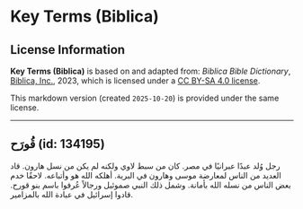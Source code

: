 # Key Terms (Biblica)

## License Information

**Key Terms (Biblica)** is based on and adapted from: _Biblica Bible Dictionary_, [Biblica, Inc.](https://www.biblica.com/), 2023, which is licensed under a [CC BY-SA 4.0 license](https://creativecommons.org/licenses/by-sa/4.0/legalcode.en).

This markdown version (created `2025-10-20`) is provided under the same license.



--------------------------------

## قُورَح (id: 134195)

رجل وُلد عبدًا عبرانيًا في مصر. كان من سبط لاوي ولكنه لم يكن من نسل هارون. قاد العديد من الناس لمعارضة موسى وهارون في البرية. أهلكه الله هو وأتباعه. لاحقًا خدم بعض الناس من نسله الله بأمانة. وشمل ذلك النبي صموئيل ورجالاً عُرفوا باسم بنو قورح. قادوا إسرائيل في عبادة الله بالمزامير.



